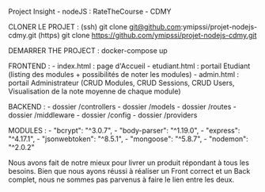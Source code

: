 Project Insight - nodeJS : RateTheCourse - CDMY

CLONER LE PROJET : 
(ssh) git clone git@github.com:ymipssi/projet-nodejs-cdmy.git
(https) git clone https://github.com/ymipssi/projet-nodejs-cdmy.git

DEMARRER THE PROJECT :
docker-compose up

FRONTEND :
    - index.html : page d'Accueil
    - etudiant.html : portail Etudiant (listing des modules + possibilités de noter les modules)
    - admin.html : portail Administrateur (CRUD Modules, CRUD Sessions, CRUD Users, Visualisation de la note moyenne de chaque module)

BACKEND :
    - dossier /controllers
    - dossier /models
    - dossier /routes
    - dossier /middleware
    - dossier /config
    - dossier /providers


MODULES :
    - "bcrypt": "^3.0.7",
    - "body-parser": "^1.19.0",
    - "express": "^4.17.1",
    - "jsonwebtoken": "^8.5.1",
    - "mongoose": "^5.8.7",
    - "nodemon": "^2.0.2"

Nous avons fait de notre mieux pour livrer un produit répondant à tous les besoins.
Bien que nous ayons réussi à réaliser un Front correct et un Back complet, nous ne sommes pas parvenus à faire le lien entre les deux.    
